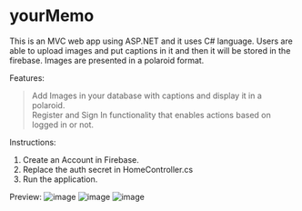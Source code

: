 # yourMemo
This is an MVC web app using ASP.NET and it uses C# language. Users are able to upload images and put captions in it and then it will be stored in the firebase. Images are presented in a polaroid format.


Features:
> Add Images in your database with captions and display it in a polaroid. <br>
> Register and Sign In functionality that enables actions based on logged in or not.

Instructions:
1. Create an Account in Firebase.
2. Replace the auth secret in HomeController.cs
3. Run the application.

Preview:
![image](https://user-images.githubusercontent.com/114205020/200353197-45731801-6cbb-4304-be2c-2ebc6590327d.png)
![image](https://user-images.githubusercontent.com/114205020/200353243-34794873-4779-4ff2-9f94-d01c256ff27f.png)
![image](https://user-images.githubusercontent.com/114205020/234756955-f8d148e5-5a57-40b1-881b-3481f6727726.png)
